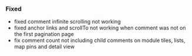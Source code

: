 ### Fixed

- fixed comment infinite scrolling not working
- fixed anchor links and scrollTo not working when comment was not on the first
  pagination page
- fix comment count not including child comments on module tiles, lists, map
  pins and detail view
